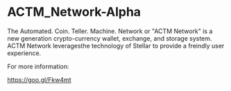 # ACTM_Network-Alpha
The Automated. Coin. Teller. Machine. Network or "ACTM Network" is a new generation crypto-currency wallet, exchange, and storage system. ACTM Network leveragesthe technology of Stellar to provide a freindly user experience. 

For more information:

https://goo.gl/Fkw4mt


